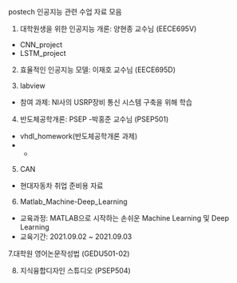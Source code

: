 postech 인공지능 관련 수업 자료 모음
1. 대학원생을 위한 인공지능 개론: 양현종 교수님 (EECE695V)
- CNN_project
- LSTM_project

2. 효율적인 인공지능 모델: 이재호 교수님 (EECE695D)

3. labview
- 참여 과제: NI사의 USRP장비 통신 시스템 구축을 위해 학습

4. 반도체공학개론: PSEP -박홍준 교수님 (PSEP501)
- vhdl_homework(반도체공학개론 과제)
- - 

5. CAN
- 현대자동차 취업 준비용 자료

6. Matlab_Machine-Deep_Learning
- 교육과정: MATLAB으로 시작하는 손쉬운 Machine Learning 및 Deep Learning
- 교육기간: 2021.09.02 ~ 2021.09.03

7.대학원 영어논문작성법 (GEDU501-02)

8. 지식융합디자인 스튜디오 (PSEP504)
